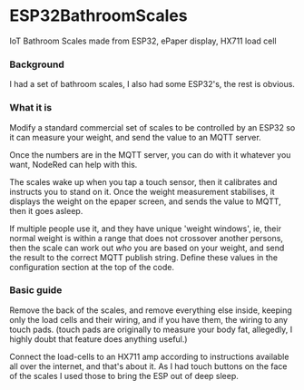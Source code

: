 # ESP32BathroomScales
IoT Bathroom Scales made from ESP32, ePaper display, HX711 load cell

### Background
I had a set of bathroom scales, I also had some ESP32's, the rest is obvious.

### What it is
Modify a standard commercial set of scales to be controlled by an ESP32 so it can measure your weight, and send the value to an MQTT server.

Once the numbers are in the MQTT server, you can do with it whatever you want, NodeRed can help with this.

The scales wake up when you tap a touch sensor, then it calibrates and instructs you to stand on it. Once the weight measurement stabilises, it displays the weight on the epaper screen, and sends the value to MQTT, then it goes asleep.

If multiple people use it, and they have unique 'weight windows', ie, their normal weight is within a range that does not crossover another persons, then the scale can work out *who* you are based on your weight, and send the result to the correct MQTT publish string. Define these values in the configuration section at the top of the code. 

### Basic guide
Remove the back of the scales, and remove everything else inside, keeping only the load cells and their wiring, and if you have them, the wiring to any touch pads. (touch pads are originally to measure your body fat, allegedly, I highly doubt that feature does anything useful.)

Connect the load-cells to an HX711 amp according to instructions available all over the internet, and that's about it. As I had touch buttons on the face of the scales I used those to bring the ESP out of deep sleep.
